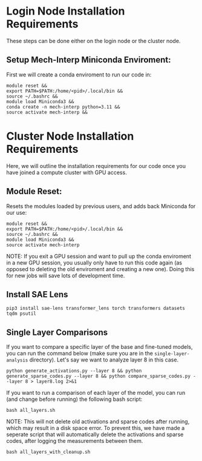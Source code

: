 # Login Node Installation Requirements

These steps can be done either on the login node or the cluster node.

## Setup Mech-Interp Miniconda Enviroment:
First we will create a conda enviroment to run our code in:
```
module reset &&
export PATH=$PATH:/home/<pid>/.local/bin &&
source ~/.bashrc &&
module load Miniconda3 &&
conda create -n mech-interp python=3.11 &&
source activate mech-interp &&
```

# Cluster Node Installation Requirements

Here, we will outline the installation requirements for our code once you have joined a compute cluster with GPU access.

## Module Reset:
Resets the modules loaded by previous users, and adds back Miniconda for our use:
```
module reset &&
export PATH=$PATH:/home/<pid>/.local/bin &&
source ~/.bashrc &&
module load Miniconda3 &&
source activate mech-interp
```
NOTE: If you exit a GPU session and want to pull up the conda enviroment in a new GPU session, you usually only have to run this code again (as opposed to deleting the old enviroment and creating a new one). Doing this for new jobs will save lots of development time.

## Install SAE Lens
```
pip3 install sae-lens transformer_lens torch transformers datasets tqdm psutil
```
## Single Layer Comparisons
If you want to compare a specific layer of the base and fine-tuned models, you can run the command below (make sure you are in the `single-layer-analysis` directory). Let's say we want to analyze layer 8 in this case.
```
python generate_activations.py --layer 8 && python generate_sparse_codes.py --layer 8 && python compare_sparse_codes.py --layer 8 > layer8.log 2>&1
```

If you want to run a comparison of each layer of the model, you can run (and change before running) the following bash script:
```
bash all_layers.sh
```
NOTE: This will not delete old activations and sparse codes after running, which may result in a disk space error. To prevent this, we have made a seperate script that will automatically delete the activations and sparse codes, after logging the measurements between them.
```
bash all_layers_with_cleanup.sh
```